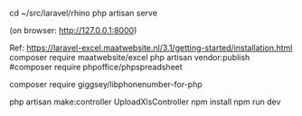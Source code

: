 cd ~/src/laravel/rhino
php artisan serve

(on browser: http://127.0.0.1:8000)


Ref: https://laravel-excel.maatwebsite.nl/3.1/getting-started/installation.html
composer require maatwebsite/excel
php artisan vendor:publish
#composer require phpoffice/phpspreadsheet

composer require giggsey/libphonenumber-for-php

php artisan make:controller UploadXlsController
npm install
npm run dev